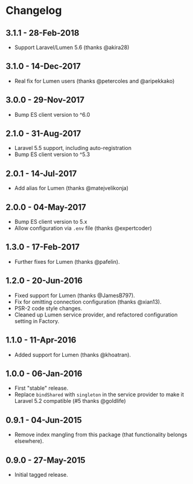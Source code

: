 # Changelog

## 3.1.1 - 28-Feb-2018

- Support Laravel/Lumen 5.6 (thanks @akira28)


## 3.1.0 - 14-Dec-2017 

- Real fix for Lumen users (thanks @petercoles and @aripekkako)


## 3.0.0 - 29-Nov-2017

- Bump ES client version to ^6.0


## 2.1.0 - 31-Aug-2017

- Laravel 5.5 support, including auto-registration
- Bump ES client version to ^5.3


## 2.0.1 - 14-Jul-2017

* Add alias for Lumen (thanks @matejvelikonja)


## 2.0.0 - 04-May-2017

* Bump ES client version to 5.x
* Allow configuration via `.env` file (thanks @expertcoder)


## 1.3.0 - 17-Feb-2017

* Further fixes for Lumen (thanks @pafelin).


## 1.2.0 - 20-Jun-2016

* Fixed support for Lumen (thanks @JamesB797).
* Fix for omitting connection configuration (thanks @xian13).
* PSR-2 code style changes.
* Cleaned up Lumen service provider, and refactored configuration setting in Factory.


## 1.1.0 - 11-Apr-2016

* Added support for Lumen (thanks @khoatran).


## 1.0.0 - 06-Jan-2016

* First "stable" release.
* Replace `bindShared` with `singleton` in the service provider to make it Laravel 5.2 compatible (#5 thanks @goldlife)


## 0.9.1 - 04-Jun-2015

* Remove index mangling from this package (that functionality belongs elsewhere).


## 0.9.0 - 27-May-2015

* Initial tagged release.
